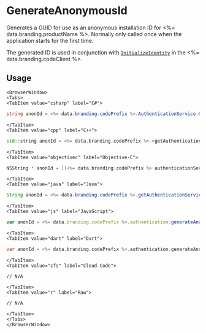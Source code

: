 # GenerateAnonymousId

Generates a GUID for use as an anonymous installation ID for <%= data.branding.productName %>. Normally only called once when the application starts for the first time.

The generated ID is used in conjunction with [<code>InitializeIdentity</code>](/api/capi/client/initializeidentity) in the <%= data.branding.codeClient %>.

## Usage

```mdx-code-block
<BrowserWindow>
<Tabs>
<TabItem value="csharp" label="C#">
```

```csharp
string anonId = <%= data.branding.codePrefix %>.AuthenticationService.GenerateAnonymousId();
```

```mdx-code-block
</TabItem>
<TabItem value="cpp" label="C++">
```

```cpp
std::string anonId = <%= data.branding.codePrefix %>->getAuthenticationService()->generateAnonymousId();
```

```mdx-code-block
</TabItem>
<TabItem value="objectivec" label="Objective-C">
```

```objectivec
NSString * anonId = [[<%= data.branding.codePrefix %> authenticationService] generateAnonymousId];
```

```mdx-code-block
</TabItem>
<TabItem value="java" label="Java">
```

```java
String anonId = <%= data.branding.codePrefix %>.getAuthenticationService().generateAnonymousId();
```

```mdx-code-block
</TabItem>
<TabItem value="js" label="JavaScript">
```

```javascript
var anonId = <%= data.branding.codePrefix %>.authentication.generateAnonymousId();
```

```mdx-code-block
</TabItem>
<TabItem value="dart" label="Dart">
```

```dart
var anonId = <%= data.branding.codePrefix %>.authentication.generateAnonymousId();
```

```mdx-code-block
</TabItem>
<TabItem value="cfs" label="Cloud Code">
```

```cfscript
// N/A
```

```mdx-code-block
</TabItem>
<TabItem value="r" label="Raw">
```

```cfscript
// N/A
```

```mdx-code-block
</TabItem>
</Tabs>
</BrowserWindow>
```

